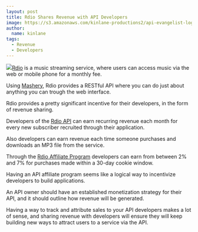 ```yaml
---
layout: post
title: Rdio Shares Revenue with API Developers
image: https://s3.amazonaws.com/kinlane-productions2/api-evangelist-logos/api-evangelist-butterfly-vertical.png
author:
  name: kinlane
tags:
  - Revenue
  - Developers
---
```

[![](http://kinlane-productions2.s3.amazonaws.com/api-evangelist/rdio-logo.png)](http://www.rdio.com/ "Rdio")[Rdio](http://www.rdio.com/ "Rdio") is a music streaming service, where users can access music via the web or mobile phone for a monthly fee.

Using [Mashery](http://www.mashery.com "Mashery"), Rdio provides a RESTful API where you can do just about anything you can trough the web interface.

Rdio provides a pretty significant incentive for their developers, in the form of revenue sharing.

Developers of the [Rdio API](http://developer.rdio.com/ "Rdio API") can earn recurring revenue each month for every new subscriber recruited through their application.

Also developers can earn revenue each time someone purchases and downloads an MP3 file from the service.

Through the [Rdio Affiliate Program](https://cli.linksynergy.com/cli/publisher/registration/registration.php?mid=36727 "Rdio Affiliate Program") developers can earn from between 2% and 7% for purchases made within a 30-day cookie window.

Having an API affiliate program seems like a logical way to incentivize developers to build applications.

An API owner should have an established monetization strategy for their API, and it should outline how revenue will be generated.

Having a way to track and attribute sales to your API developers makes a lot of sense, and sharing revenue with developers will ensure they will keep building new ways to attract users to a service via the API.